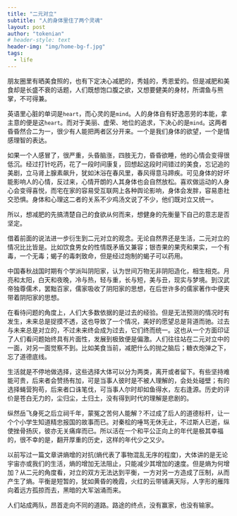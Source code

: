 ```yaml
---
title: "二元对立"
subtitle: "人的身体里住了两个灵魂"
layout: post
author: "tokenian"
# header-style: text
header-img: "img/home-bg-f.jpg"
tags:
  - life
---
```


朋友圈里有晒美食照的，也有下定决心减肥的，秀娃的，秀恩爱的。但是减肥和美食却是长盛不衰的话题，人们既想饱口腹之欲，又想要健美的身材，所谓鱼与熊掌，不可得兼。

英语里心脏的单词是`heart`，而心灵的是`mind`。人的身体自有好逸恶劳的本能，拿主意的便是这`heart`。而对于美丽、虚荣、地位的追求，下决心的是`mind`。这两者昏昏然合二为一，很少有人能把两者区分开来。一个是我们身体的欲望，一个是情感理智的表达。

如果一个人感冒了，很严重，头昏脑涨，四肢无力，昏昏欲睡，他的心情会变得很低沉。经过打针吃药，花了一段时间康复，回想起这段时间错过的美食，忘记追的美剧，立马肾上腺素飙升，犹如沐浴在春风里，春风得意马蹄疾。可见身体的好坏能影响人的心情，反过来，心情开朗的人其身体也会自然放松。喜欢做运动的人身心会变得喜悦，而宅在家的容易受互联网上各种舆论影响，身体会发胖，容易患社交恐惧。身体和心理这二者的关系不少鸡汤文说了不少，他们既对立又统一。

所以，想减肥的先搞清楚自己的食欲从何而来，想健身的先衡量下自己的意志是否坚定。

借着前面的说法进一步衍生到二元对立的观念。无论自然界还是生活，二元对立的情况比比皆是。比如饮食男女的性情既矛盾又兼容；银杏果的果壳和果实，一个有毒，一个无毒；蝎子的毒刺致命，但是经过炮制的蝎子可以药用。

中国春秋战国时期有个学派叫阴阳家，认为世间万物无非阴阳造化，相生相克。月亮和太阳，白天和夜晚，冷与热，轻与重，长与短，美与丑，现实与梦境。到汉武帝独尊儒术，罢黜百家，儒家吸收了阴阳家的思想，在后世许多的儒家著作中便夹带着阴阳家的思想。

在看待问题的角度上，人们大多数依据的是过去的经验。但是无法预测的情况时有发生，未来总是捉摸不透，这也导致了一个情况，美好的愿望总是背道而驰。过去与未来总是对立的，不过未来终会成为过去，它们终而统一。这也从一个方面印证了人们看问题始终具有片面性，发展到极致便是偏激。人们往往站在二元对立中的一面，对另一面觉察不到。比如美食当前，减肥什么的抛之脑后；糖衣炮弹之下，忘了道德底线。

生活就是不停地做选择，这些选择大体可以分为两类，离开或者留下。有些坚持难能可贵，后来者会赞扬有加，可是当事人彼时是不被人理解的，会处处碰壁；有的选择蝇营狗苟，后来者口诛笔伐，可当事人尔时却如鱼得水，左右逢源。历史的评价是苍白无力的，尘归尘，土归土，没有得到时代的理解是悲剧的。

纵然岳飞身死之后立祠千年，蒙冤之苦何人能解？不过成了后人的道德标杆，让一个个小学生知道精忠报国的故事而已。对秦桧的唾骂无休无止，不过斯人已逝，纵使挫骨扬灰，彼亦无关痛痒而已。所以活在一个和平公正向上的年代是极其幸福的，很不幸的是，翻开厚重的历史，这样的年代少之又少。

以前写过一篇文章讲熵增的对抗(熵代表了事物混乱无序的程度)，大体讲的是无论宇宙亦或我们的生活，熵的增加无法阻止，只能减少其增加的速度。但是熵为何增加？从二元的角度看，对立的双方无法达到平衡，一方对另一方造成了压制，从而产生了熵。平衡是短暂的，犹如黄昏的晚霞，火红的云带铺满天际，人字形的雁阵向着远方孤掠而去，黑暗的大军汹涌而来。

人们站成两队，昂首走向不同的道路。路途的终点，没有赢家，也没有输家。





